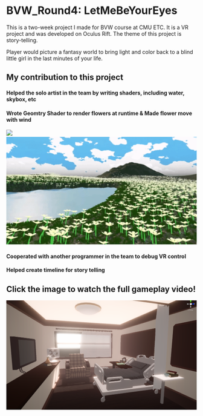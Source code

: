 # BVW_Round4: LetMeBeYourEyes

This is a two-week project I made for BVW course at CMU ETC. It is a VR project and was developed on Oculus Rift. The theme of this project is story-telling.

Player would picture a fantasy world to bring light and color back to a blind little girl in the last minutes of your life.

## My contribution to this project
#### Helped the solo artist in the team by writing shaders, including water, skybox, etc
#### Wrote Geomtry Shader to render flowers at runtime & Made flower move with wind
![](Images/flowers.gif)
![](Images/wind.gif)
#### Cooperated with another programmer in the team to debug VR control
#### Helped create timeline for story telling


## Click the image to watch the full gameplay video!
[![Watch the video](Images/cover.png)](https://youtu.be/l2c_MIU5I2c)
